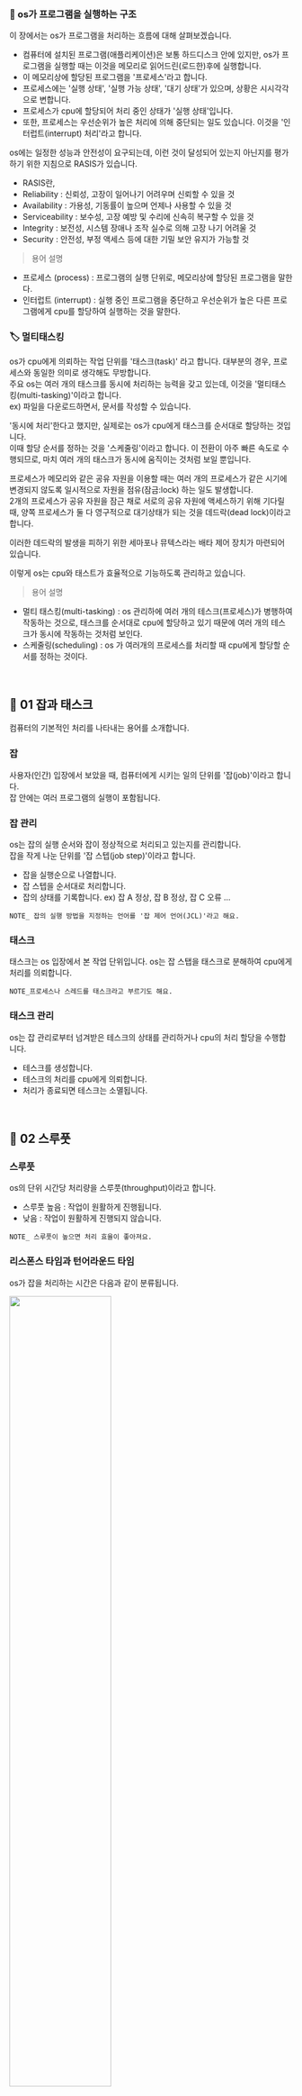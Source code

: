 ### 🔆 os가 프로그램을 실행하는 구조
이 장에서는 os가 프로그램을 처리하는 흐름에 대해 살펴보겠습니다.  

* 컴퓨터에 설치된 프로그램(애플리케이션)은 보통 하드디스크 안에 있지만, os가 프로그램을 실행할 때는 이것을 메모리로 읽어드린(로드한)후에 실행합니다.    
* 이 메모리상에 할당된 프로그램을 '프로세스'라고 합니다.   
* 프로세스에는 '실행 상태', '실행 가능 상태', '대기 상태'가 있으며, 상황은 시시각각으로 변합니다.   
* 프로세스가 cpu에 할당되어 처리 중인 상태가 '실행 상태'입니다.   
* 또한, 프로세스는 우선순위가 높은 처리에 의해 중단되는 일도 있습니다. 이것을 '인터럽트(interrupt) 처리'라고 합니다.   

os에는 일정한 성능과 안전성이 요구되는데, 이런 것이 달성되어 있는지 아닌지를 평가하기 위한 지침으로 RASIS가 있습니다.   
* RASIS란,   
* Reliability : 신뢰성, 고장이 일어나기 어려우며 신뢰할 수 있을 것   
* Availability : 가용성, 기동률이 높으며 언제나 사용할 수 있을 것   
* Serviceability : 보수성, 고장 예방 및 수리에 신속히 복구할 수 있을 것   
* Integrity : 보전성, 시스템 장애나 조작 실수로 의해 고장 나기 어려울 것   
* Security : 안전성, 부정 액세스 등에 대한 기밀 보안 유지가 가능할 것   

> 용어 설명
* 프로세스 (process) : 프로그램의 실행 단위로, 메모리상에 할당된 프로그램을 말한다.
* 인터럽트 (interrupt) : 실행 중인 프로그램을 중단하고 우선순위가 높은 다른 프로그램에게 cpu를 할당하여 실행하는 것을 말한다.

### 🏷️ 멀티태스킹
os가 cpu에게 의뢰하는 작업 단위를 '태스크(task)' 라고 합니다. 대부분의 경우, 프로세스와 동일한 의미로 생각해도 무방합니다.   
주요 os는 여러 개의 태스크를 동시에 처리하는 능력을 갖고 있는데, 이것을 '멀티태스킹(multi-tasking)'이라고 합니다.    
ex) 파일을 다운로드하면서, 문서를 작성할 수 있습니다.   

'동시에 처리'한다고 했지만, 실제로는 os가 cpu에게 태스크를 순서대로 할당하는 것입니다.   
이때 할당 순서를 정하는 것을 '스케줄링'이라고 합니다. 이 전환이 아주 빠른 속도로 수행되므로, 마치 여러 개의 태스크가 동시에 움직이는 것처럼 보일 뿐입니다.   

프로세스가 메모리와 같은 공유 자원을 이용할 때는 여러 개의 프로세스가 같은 시기에 변경되지 않도록 일시적으로 자원을 점유(잠금:lock) 하는 일도 발생합니다.   
2개의 프로세스가 공유 자원을 잠근 채로 서로의 공유 자원에 액세스하기 위해 기다릴 때, 양쪽 프로세스가 둘 다 영구적으로 대기상태가 되는 것을 데드락(dead lock)이라고 합니다.    

이러한 데드락의 발생을 피하기 위한 세마포나 뮤텍스라는 배타 제어 장치가 마련되어 있습니다.   

이렇게 os는 cpu와 태스트가 효율적으로 기능하도록 관리하고 있습니다.   

> 용어 설명
* 멀티 태스킹(multi-tasking) : os 관리하에 여러 개의 테스크(프로세스)가 병행하여 작동하는 것으로, 태스크를 순서대로 cpu에 할당하고 있기 때문에 여러 개의 테스크가 동시에 작동하는 것처럼 보인다.
* 스케줄링(scheduling) : os 가 여러개의 프로세스를 처리할 때 cpu에게 할당할 순서를 정하는 것이다.   
</br>

## 💎 01 잡과 태스크
컴퓨터의 기본적인 처리를 나타내는 용어를 소개합니다.

### 잡
사용자(인간) 입장에서 보았을 때, 컴퓨터에게 시키는 일의 단위를 '잡(job)'이라고 합니다.   
잡 안에는 여러 프로그램의 실행이 포함됩니다.

### 잡 관리
os는 잡의 실행 순서와 잡이 정상적으로 처리되고 있는지를 관리합니다.      
잡을 작게 나눈 단위를 '잡 스텝(job step)'이라고 합니다.      

* 잡을 실행순으로 나열합니다.
* 잡 스텝을 순서대로 처리합니다.
* 잡의 상태를 기록합니다. ex) 잡 A 정상, 잡 B 정상, 잡 C 오류 ...

```
NOTE_ 잡의 실행 방법을 지정하는 언어를 '잡 제어 언어(JCL)'라고 해요.
```

### 태스크
태스크는 os 입장에서 본 작업 단위입니다. os는 잡 스탭을 태스크로 분해하여 cpu에게 처리를 의뢰합니다.
```
NOTE_프로세스나 스레드를 태스크라고 부르기도 해요.
```

### 태스크 관리
os는 잡 관리로부터 넘겨받은 테스크의 상태를 관리하거나 cpu의 처리 할당을 수행합니다.
* 테스크를 생성합니다.
* 테스크의 처리를 cpu에게 의뢰합니다.
* 처리가 종료되면 테스크는 소멸됩니다.
</br>

## 💎 02 스루풋

### 스루풋
os의 단위 시간당 처리량을 스루풋(throughput)이라고 합니다.   

* 스루풋 높음 : 작업이 원활하게 진행됩니다.   
* 낮음 : 작업이 원활하게 진행되지 않습니다.   
```
NOTE_ 스루풋이 높으면 처리 효율이 좋아져요.
```

### 리스폰스 타임과 턴어라운드 타임
os가 잡을 처리하는 시간은 다음과 같이 분류됩니다.   

<img src="https://user-images.githubusercontent.com/83942393/125607580-df08b2e7-2eca-4bbb-91e0-c926ff733d5e.JPG" width="60%" height="60%"></img></br>

### 스풀
cpu로부터 입출력 장치로 가는 명령을 메모리와 같이 비교적 고속인 기억 장치에 일시적으로 저장하는 것을 '스풀(spool)'이라고 합니다.  
* *캐시랑 다른 점은? 캐시는 cpu에서 자주 사용하는 메인메모리의 데이터를 cpu내나 외에 적재해두는 것. 스풀은 입출력장치에 들어온 데이터들을 하드디스크(외장장치) 모아두는 것.*   
* *버퍼링이랑 다른 점은? 버퍼는 컴퓨터 하드웨어의 일부인 버퍼를 사용하는 것, 스풀링은 오프라인 장치를 사용하는 것, 스풀링이 좀 더 많은 양의 데이터를 처리할 수 있어 효율적이다.*   

ex) 프린터는 cpu와 비교해서 처리 속도가 느리므로, 스풀을 사용하여 cpu의 처리와 입출력 동작의 처리의 차이를 완화시킬 수 있습니다.   

<img src="https://user-images.githubusercontent.com/83942393/125607865-ecebfbca-4c25-4d95-bb9a-baf00f1f0957.png" width="60%" height="60%"></img></br>
</br>

## 💎 03 인터럽트 1

### 인터럽트
* 실행 중인 프로그램을 중단하고 우선순위가 높은 다른 프로그램에게 cpu를 할당하여 실행하는 것.   
* 인터럽트에는 내부 인터럽트(소프트웨어 인터럽트)와 외부 인터럽트(하드웨어 인터럽트)가 있습니다.   

<img src="https://user-images.githubusercontent.com/83942393/125608594-b69c1ce1-d085-4ea9-b8a3-1dc3c82629dd.jpg" width="60%" height="60%"></img></br>

### 내부 인터럽트
내부 인터럽트는 실행 중인 프로그램이 원인이 되어 일어나는 인터럽트입니다.   

* 프로그램 인터럽트
  * 오버플로어(overflow: 계산 시 자리 넘침)로 인해 쓰기가 허가되지 않은 메모리 영역에 액세스했을 때 프로그램 인터럽트가 발생 (오버플로어가 발생한 것을 os에게 알립니다.)
  * 페이지 폴트(page fault) : 무효한 메모리를 참조한다.
  * 트레이스(tace) : 디버그를 위해 프로그램을 한 명령씩 실행한다.
  * 슈퍼바이저 콜(superviser call) : 시스템 콜을 실행한다.
  * 명령 코드 이상 : 무효한 명령을 실행한다.
</br>

## 💎 04 인터럽트 2

### 외부 인터럽트
주변기기의 입출력 동작이나 하드웨어 고장, 오작동으로 인해 일어나는 인터럽트입니다.   

* 기계 체크 인터럽트 : 전원 이상이나 하드웨어에 장애가 발생했을 때 기계 체크 인터럽트가 발생. 인터럽트 중에서 가장 우선시됩니다.
* 타이머 인터럽트 : 일정 시간 또는 일정 시간마다 하드웨어로부터 발생하는 인터럽트, 설정 시간이 경과했다는 것을 os에게 알려 다음 태스크를 실행합니다.
* 입출력 인터럽트 : 주변 기기의 입출력 동작이 완료되었을 때와 같이 상태가 변화했을 때 발생합니다.
  * 입출력 동작의 상태가 변했다는 것을 os에게 알립니다.
  * 프린터의 용지가 떨어졌을 때도 입출력 인터럽트가 발생합니다.
* 콘솔 인터럽트 : 사용자가 키보드와 같은 입출력 장치를 조작하면 콘솔 인터럽트가 발생합니다.
  * ex) 사용자로부터 입력이 있었다는 것을 os에게 알립니다.
</br>

## 💎 05 프로세스란?
### 프로세스
* 사용자가 프로그램을 실행하면 os는 그 내용을 메모리상으로 읽어들여 처리를 실행합니다.   
* 이 메모리에 할당된 프로그램을 '프로세스(process)'라고 합니다.   
* 하나의 프로그램으로부터 여러 개의 프로세스를 만들 수 있습니다.   
```
NOTE_ 프로세스를 프로그램의 인스턴스(실체)라고도 해요.
```

## 멀티태스킹
* os 관리하에서 여러 개의 태스크(프로세스)가 병행하여 작동하는 것을 '멀티태스킹'이라고 합니다.
* 태스크를 순서대로 cpu에 할당하고 있기 때문에 여러 개의 태스크가 동시에 작동하고 있는 것처럼 보입니다.
* 태스크 전환에는 약간의 시간(오버헤드)이 걸립니다.

## 시분할 처리 시스템 (time sharing system)
여러 사용자가 한 대의 고성능 컴퓨터를 공유하여 사용할 때 , cpu의 사용 권한을 사용자에게 순서대로 단시간 할당하는 시스템
```
NOTE_ 사용자에게는 마치 자신이 컴퓨터를 점유하고 있는 것처럼 보여요.
```
</br>

## 💎 06 프로세스 관리
os가 프로세스를 어떻게 관리하는지에 대해 살펴봅시다.   

### 프로세스 상태
프로세스에는 '대기 상태', '실행 가능 상태', '실행 상태'와 같은 세 가지 상태가 있는데, 프로세스는 이런 상태를 옮겨가면서 실행됩니다.   

<img src="https://user-images.githubusercontent.com/83942393/125613118-87df6bb1-1225-4a8f-b585-530f61158f45.png" width="70%" height="70%"></img></br>

* 입출력 종료, 깨움 : 입출력 인터럽트
* 선점, 시간초과 : 프리엠션

### 디스패치와 프리엠션
* os가 가장 우선순위가 높은 실행 가능 상태의 프로세스에 대해 cpu의 사용 권한을 할당하는 것을 '디스패치(dispatch)'라고 합니다.   
* 또한 인터럽트에 의해 cpu의 할당을 해제하는 것을 '프리엠션(preemption)'이라고 합니다.   
```
NOTE_ 프리엠션은 '가로채기'라는 뜻이예요.
```
</br>

## 💎 07 멀티태스킹의 종류
### 프리엠티브
os가 실행 가능 상태인 태스크에게 cpu의 사용권을 할당하고 **강제적** 으로 태스크를 전환하여 관리하는 것을 '프리엠티브 멀티태스킹(preemptive multitasking)'이라고 합니다.   
* 타임 슬라이스 : cpu의 사용 권한을 할당하는 단위 시간
* 현재는 프리엠티브 멀티 태스킹이 주류입니다.

### 논프리엠티브
실행 중인 태스크가 처리를 수행하지 않는 시간을 **자발적** 으로 해제함으로써 다른 태스크와 동시에 실행할 수 있도록 하는 것을 '논프리엠티브 멀티태스킹(non-preemptive multitasking)'이라고 합니다.
* 태스크가 종료될 때까지 cpu의 사용 권한을 다른 태스크에게 양보하지 않습니다.
* cpu를 해제하지 않는 태스크가 있으면 os 전체의 동작이 정지되는 경우도 있습니다.

![image](https://user-images.githubusercontent.com/83942393/125613925-7d83f8fb-f06e-484a-bffa-6f546b8ba049.png)</br>
</br>

## 💎 08 프로세스 제어

### 프로그램 상태어(psw : program status word)
인터럽트로 인해 **중단된 프로그램의 상태** 나 **연산의 종료 상태** 를 저장해 두는 **레지스터** 를 '프로그램 상태어'라고 합니다.   
* 인터럽트의 상태나 중단된 명령
* 연산 ex) 자리올림이 발생하는 등 연산 결과의 상태

### 프로세스 제어 블럭(pcb : process control block)
**각 프로세스** 의 **cpu 상태(컨텍스트)** 나 **프로세스의 상태** 를 저장해 두는 메모리 영역을 말합니다.

<img src="https://user-images.githubusercontent.com/83942393/125614409-069efe9e-a739-4b62-9a92-25dea3d7a9b2.png" width="40%" height="40%"></img></br>

### 컨텍스트 스위치
인터럽트로 인해 프로세스를 전환할 때, os 가 컨텍스트를 pcb에 저장하고 복원하는 것을 '컨텍스트 스위치'라고 합니다.   
</br>

## 💎 09 스케줄링
프로세스의 실행 순서는 os가 관리합니다.

### 스케줄링
* os가 여러 개의 프로세스를 처리할 때 cpu를 할당할 순서를 정하는 것을 '스케줄링(scheduling)'이라고 합니다.   
* 스케줄링을 하기 위한 소프트웨어를 '스케줄러'라고 합니다.

<img src="https://user-images.githubusercontent.com/83942393/125614945-053fef14-f8e7-4928-9dff-044ba924d276.png" width="60%" height="60%"></img></br>

### 스케줄링의 종류
* 라운드 로빈 방식(round robin scheduling)
  * 프로세스가 기다리고 있는 순서대로, 일정 시간씩 cpu를 할당해서 시간이 초과한 프로세스를 맨 마지막으로 돌리는 방식 
* 우선순위 방식
  * os가 프로세스의 우선순위를 정해서 우선순위가 높은 프로세스부터 실행해 나가는 방식
  * 많은 os가 이 우선순위 방식을 채택하고 있습니다.
  * 우선순위 방식에서는 데드락이 발생하는 경우가 있어요.
</br>

## 💎 10 프로세스의 분기
프로세스의 일을 **분담** 하여 작업 효율을 올리는 방법을 UNIX 환경을 예로 들어 살펴봅시다.   

### fork와 exec
* unix 계열 os에서 시스템 콜에 의해 프로세스를 복사하는 것을 'fork'라고 합니다.
* 복사되는 쪽을 '부모 프로세스', 복사된 쪽을 '자식 프로세스'라고 합니다.
* 자식 프로세스에서 다른 프로그램을 실행하도록 지시하는 것을 'exec'라고 합니다.

<img src="https://user-images.githubusercontent.com/83942393/125615876-f9e3582f-58cf-4d59-8784-9275df2c825c.JPG" width="60%" height="60%"></img></br>

### wait
* 자식 프로세스의 처리가 끝나면, 부모 프로세스에게 신호(시그널)가 보내지므로, 이것을 기다림으로써 부모는 자식 프로세스의 종료까지 대기할 수 있습니다.
* 그 후에 wait 시스템 콜에 의해 자식 프로세스에게 마련되었던 PCB와 메모리가 제거됩니다.

<img src="https://user-images.githubusercontent.com/83942393/125616048-8adf2c6d-7a11-4e38-b11f-4444ac02911c.JPG" width="60%" height="60%"></img></br>
```
NOTE_ 부모 프로세스는 하나의 wait 처리가 완료될 떄까지 다른 자식 프로세스의 종료 시그널을 받을 수 없어요.
```
</br>

## 💎 11 프로세스의 동기
파일이나 데이터베이스와 같은 자원을 동시에 다룰 때는 주의가 필요합니다.    

### 배타 제어
* 여러 개의 프로세스가 파일이나 데이터베이스에 동시에 액세스하면 데이터의 무결성이 손상될 수 있습니다.
* 처리가 끝날 때까지 하나의 프로세스에게 자원을 독점시키는 것을 '배타 제어'라고 합니다.

<img src="https://user-images.githubusercontent.com/83942393/125616807-2d2e7b8f-749d-47df-8d26-70f8bf777160.jpg" width="50%" height="50%"></img></br>
```
NOTE_ 실행이 동시에 일어나면 결과가 달라져요.
```

### 세마포 (semaphore)
* 정해진 수 이상의 프로세스가 공유 자원에 동시 액세스하지 않도록 카운터를 사용하여 제어하는 장치
* os 는 세마포의 p 조작(획득) 과 v 조작(해제)으로 '통행 가능', '통행 불가' 와 같은 두 가지 상태를 관리합니다.    
ex) 세마포의 카운터가 초기값을 '2'로 한 경우    
프로세스 A, 프로세스 B, 프로세스 C 순으로 P 조작을 수행한다면   

<img src="https://user-images.githubusercontent.com/83942393/125617002-ba8f9e75-39d4-4de5-85be-883c1ced93cc.jpg" width="60%" height="60%"></img></br>
``` 
NOTE_ 프로그램 중 배타 제어가 필요한 부분(P 조작부터 V 조작까지의 처리)를 '크리티컬 섹션'이라고 해요.
```
</br>

## 💎 12 데드락
배타 제어에서는 데드락에 주의해야 합니다.    

### 데드락 (dead lock)
2개의 프로세스가 공유 자원을 잠근 채로 서로의 공유 자원에 액세스하려고 하면, 양쪽 프로세스가 모두 영구적으로 대기 상태가 되는 것   

<img src="https://user-images.githubusercontent.com/83942393/125617361-45272751-c9eb-4292-8c4f-827690dd6780.jpg" width="60%" height="60%"></img></br>

### 뮤텍스
* 데드락을 피하기 위한 방법에는 '세마포'와 '뮤텍스'가 있습니다.   
* 이 중 '뮤텍스(mutex)'는 카운터 초기값이 1인 경우와 똑같은 뜻입니다.   

<img src="https://user-images.githubusercontent.com/83942393/125617501-2a178f7f-871d-4c99-803c-c7921d568e96.JPG" width="60%" height="60%"></img></br>

```
NOTE_ 여러 개의 프로세스에 의한 공유 자원 경쟁이 없어지므로 배타 제어에 적합해요.
```
</br>

## 💎 13 프로세스 간 통신
### 프로세스 간 통신
* 프로세스끼리는 다른 메모리 공간을 참조하기 때문에, 서로 어떤 데이터를 갖고 있는지 알 수 없습니다.
* os에는 프로세스끼리 통신을 해서 데이터를 주고받는 기능이 마련되어 있습니다.
* unix 계열 os를 예로 프로세스 간 통신의 종류를 소개합니다.
</br>

* 메시지 큐
  * 프로세스끼리는 os의 메시지 기능을 사용하여 1대 1로 통신할 수 있습니다.
  * 메시지를 넣는 장소를 '메시지 큐'라고 합니다.
</br>

* 파이프
  * 여러 개의 프로세스 입출력을 연결하는 장치를 '파이프'라고 합니다.
  * 파이프는 fork한 부모 자식 프로세스 간에 사용됩니다.
```
NOTE_ 파이프는 일방통행이기 때문에 상대 프로세스별로 파이프가 달라요.
```

* 이름 붙은 파이프
  * 파이프에 이름을 붙임으로써 부모 자식 프로세스가 아니어도 프로세스 간 통신을 할 수 있습니다.    
  ex) 파이프 'FROM A' , 파이프 'FROM B'    
</br>

## 💎 14 공유 메모리와 스레드

### 공유 메모리
* 여러 개의 프로세스에서 공통으로 사용할 수 있는 메모리 영역이며, 시스템 콜에 의해 작성됩니다.
* 공유 메모리에 접속하는 것을 '어태치(attach)', 끊는 것을  '디태치(detach)'라고 합니다.
</br>
<img src="https://user-images.githubusercontent.com/83942393/125618753-7a793006-929f-4615-b575-6badb7c57aa6.jpg" width="60%" height="60%"></img></br>

```
NOTE_ 프로세스 간의 통신에 사용할 수 있어요.
```

### 스레드 (thread)
* 프로세스 안의 프로그램 실행의 흐름
* 스레드는 분기가 가능해서 여러 개의 스레드를 동시에 실행할 수 있습니다.
* 이것을 멀티 스레드(multi-thread)라고 합니다.
* cpu를 사용하는 최소 단위를 의미합니다.
* '라이트 웨이트 프로세스(light weight process)'라고도 부릅니다.
</br>
<img src="https://user-images.githubusercontent.com/83942393/125619768-70533305-b5af-453a-bd81-89561a41d153.JPG" width="60%" height="60%"></img></br>

### 스레드와 프로세스의 차이
스레드가 프로세스를 동시에 여러 개 실행하는 것과 다른 점은, 동일한 프로세스의 스레드는 같은 메모리 공간을 참조한다는 점입니다.   

<img src="https://user-images.githubusercontent.com/83942393/125618527-e0652210-9dce-4b80-877e-6331e01a1947.png" width="70%" height="70%"></img></br>
</br>

### 🔆 멀티 프로세서
* 멀티 프로세서(multi-processor: 다중 처리기)란, 1대의 컴퓨터가 여러 개의 cpu(마이크로 프로세서)를 갖고 있는 것을 말합니다.
* 멀티 프로세서는 처리를 병렬로 실행해서 결과를 고속으로 출력합니다.
* 장애가 발생했을 때는 정상인 cpu만으로 처리를 계속할 수 있는 메리트가 있습니다. (리던던시)
* 서버용 컴퓨터는 여러 명의 사용자가 이용하거나, 프로세스나 스레드를 동시에 실행하는 기회가 많기 때문에, 멀티 프로세서 환경이 마련되어 있는 것이 일반적입니다.
* 멀티 프로세서는 크게 tighy coupled multi-processor(강 경합 멀티 프로세서)와 loosely coupled multi-processor(약 결합 멀티 프로세서가 있습니다.
</br>
<img src="https://user-images.githubusercontent.com/83942393/125900470-6641fe5e-f390-4a3e-9fdb-792ff581249a.jpg" width="65%" height="65%"></img></br>

또한 멀티 프로세서의 설계에는 다음과 같은 종류가 있습니다.       
* SIMD(Single Instruction Multiple Data) : 동일한 명령을 여러 개의 cpu에게 보내 여러 개의 데이터에 대해 처리를 병렬로 실행하는 방식
* MISD(Multiple Instruction Single Data) : 여러 개의 명령을 cpu 에게 보내 동일한 데이터에 대해 다른 처리를 병렬로 실행하는 방식
* MIMD(Multiple Instruction Multiple Data) : 여러 개의 명령을 여러 개의 cpu에게 보내 여러 개의 데이터에 대해 여러 개의 다른 처리를 병렬로 실행하는 방식
